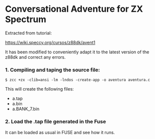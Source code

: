 # Conversational Adventure for ZX Spectrum

Extracted from tutorial:

https://wiki.speccy.org/cursos/z88dk/avent1

It has been modified to conveniently adapt it to the latest version of the z88dk and correct any errors.

### 1. Compiling and taping the source file:

```shell
$ zcc +zx -clib=ansi -lm -lndos -create-app -o aventura aventura.c
```

This will create the following files:

- a.tap
- a.bin
- a.BANK_7.bin

### 2. Load the .tap file generated in the Fuse

It can be loaded as usual in FUSE and see how it runs.

